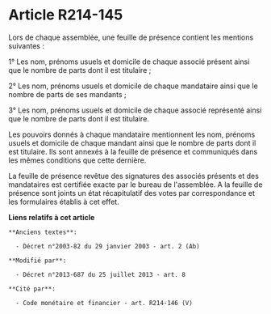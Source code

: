 # Article R214-145

Lors de chaque assemblée, une feuille de présence contient les mentions suivantes : 

1° Les nom, prénoms usuels et domicile de chaque associé présent ainsi que le nombre de parts dont il est titulaire ; 

2° Les nom, prénoms usuels et domicile de chaque mandataire ainsi que le nombre de parts de ses mandants ; 

3° Les nom, prénoms usuels et domicile de chaque associé représenté ainsi que le nombre de parts dont il est titulaire. 

Les pouvoirs donnés à chaque mandataire mentionnent les nom, prénoms usuels et domicile de chaque mandant ainsi que le nombre
de parts dont il est titulaire. Ils sont annexés à la feuille de présence et communiqués dans les mêmes conditions que cette
dernière. 

La feuille de présence revêtue des signatures des associés présents et des mandataires est certifiée exacte par le bureau de
l'assemblée. A la feuille de présence sont joints un état récapitulatif des votes par correspondance et les formulaires
établis à cet effet.

**Liens relatifs à cet article**

	**Anciens textes**:

	  - Décret n°2003-82 du 29 janvier 2003 - art. 2 (Ab)

	**Modifié par**:

	  - Décret n°2013-687 du 25 juillet 2013 - art. 8

	**Cité par**:

	  - Code monétaire et financier - art. R214-146 (V)

